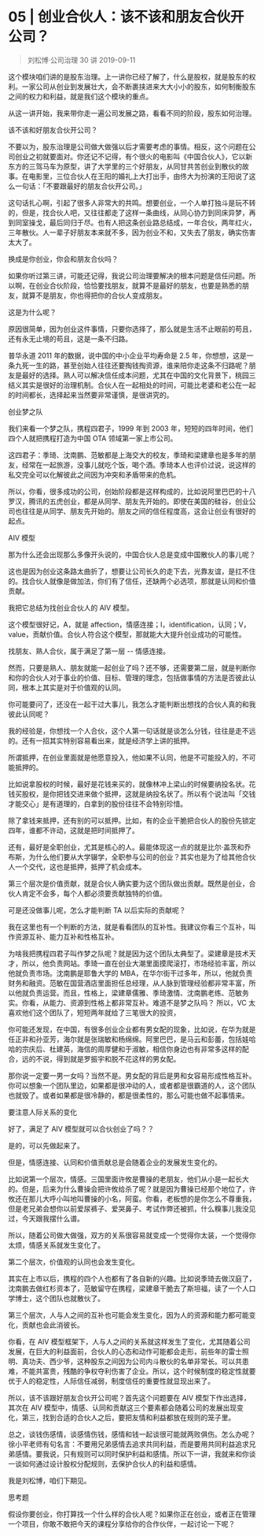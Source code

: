 # 05 | 创业合伙人：该不该和朋友合伙开公司？
> 刘松博·公司治理 30 讲
2019-09-11

这个模块咱们讲的是股东治理。上一讲你已经了解了，什么是股权，就是股东的权利。一家公司从创业到发展壮大，会不断裹挟进来大大小小的股东，如何制衡股东之间的权力和利益，就是我们这个模块的重点。

从这一讲开始，我来带你走一遍公司发展之路，看看不同的阶段，股东如何治理。

该不该和好朋友合伙开公司？

不要以为，股东治理是公司做大做强以后才需要考虑的事情。相反，这个问题在公司创业之初就要面对。你还记不记得，有个很火的电影叫《中国合伙人》，它以新东方的三驾马车为原型，讲了大学里的三个好朋友，从同甘共苦创业到散伙的故事。在电影里，三位合伙人在王阳的婚礼上大打出手，由佟大为扮演的王阳说了这么一句话：「不要跟最好的朋友合伙开公司。」

这句话扎心啊，引起了很多人非常大的共鸣。想要创业，一个人单打独斗是玩不转的，但是，找合伙人吧，又往往都走了这样一条曲线，从同心协力到同床异梦，再到同室操戈，最后同归于尽。也有人把这条创业路总结成，一年合伙，两年红火，三年散伙。人一辈子好朋友本来就不多，因为创业不和，又失去了朋友，确实伤害太大了。

换成是你创业，你会和朋友合伙吗？

如果你听过第三讲，可能还记得，我说公司治理要解决的根本问题是信任问题。所以啊，在创业合伙阶段，恰恰要找朋友，就算不是最好的朋友，也要是熟悉的朋友，就算不是朋友，你也得把你的合伙人变成朋友。

这是为什么呢？

原因很简单，因为创业这件事情，只要你选择了，那么就是生活不止眼前的苟且，还有永无止境的苟且，这是一条不归路。

普华永道 2011 年的数据，说中国的中小企业平均寿命是 2.5 年，你想想，这是一条九死一生的路，甚至创始人往往还要掏钱掏资源，谁来陪你走这条不归路呢？朋友是最好的选择。熟人可以解决信任成本问题，尤其在中国的文化背景下，桃园三结义其实是很好的治理机制。合伙人在一起相处的时间，可能比老婆和老公在一起的时间都长，选择起来当然要非常谨慎，是很讲究的。

创业梦之队

我们来看一个梦之队，携程四君子，1999 年到 2003 年，短短的四年时间，他们四个人就把携程打造为中国 OTA 领域第一家上市公司。

这四君子：季琦、沈南鹏、范敏都是上海交大的校友，季琦和梁建章也是多年的朋友，经常在一起旅游，没事儿就吃个饭，喝个酒。季琦本人也评价过说，说这样的私交完全可以化解彼此之间因为冲突和矛盾带来的危机。

所以，你看，很多成功的公司，创始阶段都是这样构成的，比如说阿里巴巴的十八罗汉，腾讯的五虎创业，都是从同学、朋友先开始的。即使在美国的硅谷，创业公司也往往是从同学、朋友先开始的。朋友之间的信任程度高，这会让创业有很好的起点。

AIV 模型

那为什么还会出现那么多像开头说的，中国合伙人总是变成中国散伙人的事儿呢？

这也是因为创业这条路太曲折了，想要让公司长久的走下去，光靠友谊，是扛不住的。找合伙人就像是做加法，你们有了信任，还缺两个必选项，那就是认同和价值贡献。

我把它总结为找创业合伙人的 AIV 模型。

这个模型很好记，A，就是 affection，情感连接；I，identification，认同；V，value，贡献价值。合伙人符合这个模型，那就能大大提升创业成功的可能性。

找朋友、熟人合伙，属于满足了第一层 -- 情感连接。

然而，只要是熟人、朋友就能一起创业了吗？还不够，还需要第二层，就是判断你和你的合伙人对于事业的价值、目标、管理的理念，包括做事情的方法是否彼此认同，根本上其实是对于价值观的认同。

你可能要问了，还没在一起干过大事儿，我怎么才能判断出想找的合伙人真的和我彼此认同呢？

我的经验是，你想找一个人合伙，这个人第一句话就是谈怎么分钱，往往是走不远的。还有一招其实特别容易看出来，就是经济学上讲的抵押。

所谓抵押，在创业里面就是他愿意投入，他如果不认同，他是不可能投入的，不可能抵押的。

比如说拿股权的时候，最好是花钱来买的，就像林冲上梁山的时候要纳投名状。花钱买股权，是你把钱交进来做个抵押，这就是纳投名状了。所以有个说法叫「交钱才能交心」是有道理的，白拿到的股份往往不会特别珍惜。

除了拿钱来抵押，还有别的可以抵押。比如，有的企业干脆把合伙人的股份先锁定四年，谁都不许动，这就是把时间抵押了。

还有，最好是全职创业，尤其是核心的人。最能体现这一点的就是比尔·盖茨和乔布斯，为什么他们要从大学辍学，全职参与公司的创业？其实也是为了给其他合伙人一个交代，这也是抵押，抵押了机会成本。

第三个层次是价值贡献，就是合伙人确实要为这个团队做出贡献。既然是创业，合伙人肯定不会多，每个人都必须要贡献独特的价值。

可是还没做事儿呢，怎么才能判断 TA 以后实际的贡献呢？

我在这里也有一个判断的方法，就是看看团队的互补性。我建议你看三个互补，叫作资源互补、能力互补和性格互补。

为啥我把携程四君子叫作梦之队呢？就是因为这个团队太典型了。梁建章是技术天才，所以，他负责网站。季琦一直在创业大潮里面摸爬滚打，市场经验丰富，所以他就负责市场。沈南鹏是耶鲁大学的 MBA，在华尔街干过多年，所以，他就负责财务和融资。范敏在国营酒店里面担任总经理，从人脉到管理经验都非常丰富，所以他就负责运营。而且，性格上，梁建章儒雅、季琦激情、沈南鹏老练、范敏务实。你看，从能力、资源到性格上都非常互补。难道不是梦之队吗？ 所以，VC 太喜欢他们这个团队了，短短两年就给了三笔很大的投资，

你可能还发现，在中国，有很多创业企业都有男女配的现象，比如说，在华为就是任正非和孙亚芳，海尔就是张瑞敏和杨绵绵。阿里巴巴，是马云和彭蕾，包括娃哈哈的宗庆后、杜建英，海信的周厚健和于淑敏，相信你身边也有非常多这样的配合，远的不说，得到就是罗振宇和脱不花这样的男女配。

那你说一定要一男一女吗？当然不是。男女配的背后是男和女容易形成性格互补。你可以想象一个团队里边，如果都是很冲动的人，或者都是很霸道的人，这个团队也就毁了。或者如果都是很冷静的，都是很柔性的，那么可能也做不起事情来。

要注意人际关系的变化

好了，满足了 AIV 模型就可以合伙创业了吗？？

是的，可以先做起来了。

但是，情感连接、认同和价值贡献总是会随着企业的发展发生变化的。

比如说第一个层次，情感。三国里面许攸是曹操的老朋友，他们从小是一起长大的。但是，后来为什么曹操会把许攸给杀了呢？就是因为曹操已经那个地位了，许攸还在那儿大呼小叫地叫曹操的小名，阿蛮。你看，老板想的是你怎么不尊重我，但是老兄弟会想你以前爱尿裤子、爱哭鼻子、考试作弊还被抓，什么糗事儿我没见过，今天跟我摆什么谱。

所以，随着公司做大做强，双方的关系很容易就变成一个觉得你太装，一个觉得你太烦，情感关系就发生变化了。

第二个层次，价值观的认同也会发生变化。

其实在上市以后，携程的四个人也都有了各自新的兴趣。比如说季琦去做汉庭了，沈南鹏去做红杉资本了，范敏留守在携程，梁建章干脆去了斯坦福，读了一个人口学博士，这个团队也就散伙了。

第三个层次，人与人之间的互补也可能会发生变化，因为人的资源和能力都可能变化，贡献也会此消彼长。

你看，在 AIV 模型框架下，人与人之间的关系就这样发生了变化，尤其随着公司发展，在巨大的利益面前，合伙人的心态和动作可能都会走形，前些年的雷士照明、真功夫、西少爷，这种股东之间因为公司内斗散伙的名单非常长。可以共患难，不能共富贵，残酷的争权夺利伤害了企业。所以，这个时候制度的稳定性就要优于人的稳定性，人际信任减弱，制度信任的重要性就显现出来了。

所以，该不该跟好朋友合伙开公司呢？首先这个问题要在 AIV 模型下作出选择，其次在 AIV 模型中，情感、认同和贡献这三个要素都会随着公司的发展出现变化，第三，找到合适的合伙人之后，要把友情和利益都放在规则的笼子里。

总之，谈钱伤感情，谈感情伤钱，感情和钱一起谈很可能就两败俱伤。怎么办呢？徐小平老师有句名言：不要用兄弟感情去追求共同利益，而是要用共同利益追求兄弟感情。要我说，只有规则可以同时保护利益和感情。所以下一讲，我就来和你谈一谈如何通过设计股权分配规则，去保护合伙人的利益和感情。

我是刘松博，咱们下期见。

思考题

假设你要创业，你打算找一个什么样的合伙人呢？如果你正在创业，或者正在管理一个项目，你敢不敢把今天的课程分享给你的合作伙伴，一起讨论一下呢？


